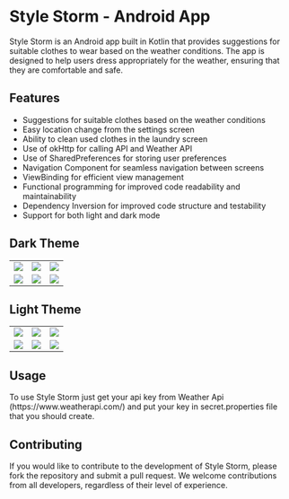 # Style Storm - Android App
<p>Style Storm is an Android app built in Kotlin that provides suggestions for suitable clothes to wear based on the weather conditions. The app is designed to help users dress appropriately for the weather, ensuring that they are comfortable and safe.</p>

## Features
* Suggestions for suitable clothes based on the weather conditions
* Easy location change from the settings screen
* Ability to clean used clothes in the laundry screen
* Use of okHttp for calling API and Weather API
* Use of SharedPreferences for storing user preferences
* Navigation Component for seamless navigation between screens
* ViewBinding for efficient view management
* Functional programming for improved code readability and maintainability
* Dependency Inversion for improved code structure and testability
* Support for both light and dark mode

## Dark Theme
|                                                                                                            |                                                                                                            |                                                                                                            |
|:----------------------------------------------------------------------------------------------------------:|:----------------------------------------------------------------------------------------------------------:|:----------------------------------------------------------------------------------------------------------:|
| ![](https://user-images.githubusercontent.com/30028905/233750965-e685c451-7b5b-4048-9c94-80c79446f19c.png) | ![](https://user-images.githubusercontent.com/30028905/233750980-b4f9833e-66c3-49ef-8f12-618fa0a38c3c.png) | ![](https://user-images.githubusercontent.com/30028905/233750984-ea3bb03e-f1de-4a72-ba0e-312b20ffe602.png) |
| ![](https://user-images.githubusercontent.com/30028905/233750997-8f19974d-853f-4504-a707-945b762351ee.png) | ![](https://user-images.githubusercontent.com/30028905/233751007-613a7da5-2821-4586-ae86-37e290e03a34.png) | ![](https://user-images.githubusercontent.com/30028905/233751018-514368dd-abf8-44cf-bcbd-496f78977d54.png) |

## Light Theme
|                                                                                                            |                                                                                                            |                                                                                                            |
|:----------------------------------------------------------------------------------------------------------:|:----------------------------------------------------------------------------------------------------------:|:----------------------------------------------------------------------------------------------------------:|
| ![](https://user-images.githubusercontent.com/30028905/233749315-5601d257-4cc5-42aa-9788-290b8d8ef3b2.png) | ![](https://user-images.githubusercontent.com/30028905/233749399-33084c7f-ae68-4c35-a8c4-26fa20a17528.png) | ![](https://user-images.githubusercontent.com/30028905/233749431-bac71cd2-5654-4e1b-a6ff-18f5e2caead4.png) |
| ![](https://user-images.githubusercontent.com/30028905/233750614-7ea19857-4244-437c-b3a1-cbb64a3c494f.png) | ![](https://user-images.githubusercontent.com/30028905/233750658-4a073b21-9cf0-46de-afa6-a4065c2361d2.png) | ![](https://user-images.githubusercontent.com/30028905/233750682-569cbc4c-61a7-4987-8d5d-645821036dc7.png) |

## Usage
<p>To use Style Storm just get your api key from Weather Api (https://www.weatherapi.com/) and put your key in secret.properties file that you should create.</p>

## Contributing
<p>If you would like to contribute to the development of Style Storm, please fork the repository and submit a pull request. We welcome contributions from all developers, regardless of their level of experience.</p>

